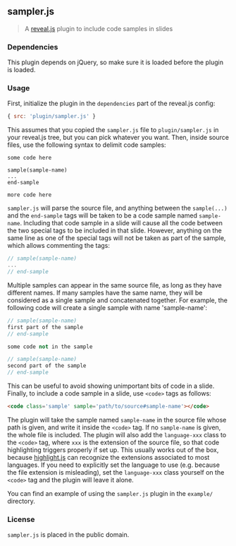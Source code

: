 ## sampler.js
> A [reveal.js][] plugin to include code samples in slides


### Dependencies
This plugin depends on jQuery, so make sure it is loaded before the plugin is
loaded.


### Usage
First, initialize the plugin in the `dependencies` part of the reveal.js config:

```js
{ src: 'plugin/sampler.js' }
```

This assumes that you copied the `sampler.js` file to `plugin/sampler.js` in
your reveal.js tree, but you can pick whatever you want. Then, inside source
files, use the following syntax to delimit code samples:

```
some code here

sample(sample-name)
...
end-sample

more code here
```

`sampler.js` will parse the source file, and anything between the `sample(...)`
and the `end-sample` tags will be taken to be a code sample named `sample-name`.
Including that code sample in a slide will cause all the code between the two
special tags to be included in that slide. However, anything on the same line
as one of the special tags will not be taken as part of the sample, which
allows commenting the tags:

```c++
// sample(sample-name)
...
// end-sample
```

Multiple samples can appear in the same source file, as long as they have
different names. If many samples have the same name, they will be considered
as a single sample and concatenated together. For example, the following code
will create a single sample with name 'sample-name':

```c++
// sample(sample-name)
first part of the sample
// end-sample

some code not in the sample

// sample(sample-name)
second part of the sample
// end-sample
```

This can be useful to avoid showing unimportant bits of code in a slide.
Finally, to include a code sample in a slide, use `<code>` tags as follows:

```html
<code class='sample' sample='path/to/source#sample-name'></code>
```

The plugin will take the sample named `sample-name` in the source file whose
path is given, and write it inside the `<code>` tag. If no `sample-name` is
given, the whole file is included. The plugin will also add the `language-xxx`
class to the `<code>` tag, where `xxx` is the extension of the source file, so
that code highlighting triggers properly if set up. This usually works out of
the box, because [highlight.js][] can recognize the extensions associated to
most languages. If you need to explicitly set the language to use (e.g. because
the file extension is misleading), set the `language-xxx` class yourself on the
`<code>` tag and the plugin will leave it alone.

You can find an example of using the `sampler.js` plugin in the `example/`
directory.


### License
`sampler.js` is placed in the public domain.


<!-- Links -->
[highlight.js]: https://highlightjs.org
[reveal.js]: https://github.com/hakimel/reveal.js/
